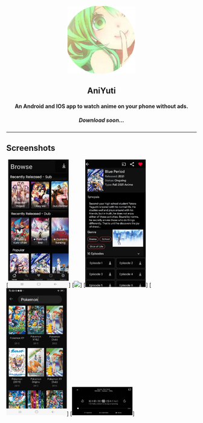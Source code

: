 <p align="center"><img src="./page/logo.png" width="180"></p>

<h2 align="center"><b>AniYuti</b></h2>

<h4 align="center">An Android and IOS app to watch anime on your phone without ads.</h4>

<h5 align="center">Download soon...</h5>
<hr>

## Screenshots

[<img src="./page/screenshot2.jpg" width=160>]
[<img src="./page/screenshot1.jpg" width=160>]
[<img src="./page/screenshot3.jpg" width=160>]
[<img src="./page/screenshot4.jpg" width=160>]
[<img src="./page/screenshot.jpg" width=160>]

